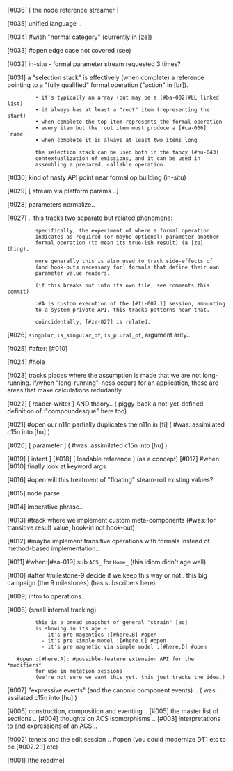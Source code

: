 [#036]       [ the node reference streamer ]

[#035]       unified language ..

[#034] #wish "normal category" (currently in [ze])

[#033] #open edge case not covered (see)

[#032]       in-situ - formal parameter stream requested 3 times?

[#031]       a "selection stack" is effectively (when complete) a reference
             pointing to a "fully qualified" formal operation ("action" in
             [br]).

             • it's typically an array (but may be a [#ba-002]#LL linked list)
             • it always has at least a "root" item (representing the start)
             • when complete the top item represents the formal operation
             • every item but the root item must produce a [#ca-060] `name`
             • when complete it is always at least two items long

             the selection stack can be used both in the fancy [#hu-043]
             contextualization of emissions, and it can be used in
             assembling a prepared, callable operation.

[#030]       kind of nasty API point near formal op building (in-situ)

[#029]       [ stream via platform params ..]

[#028]       parameters normalize..

[#027]       ..
             this tracks two separate but related phenomena:

             specifically, the experiment of where a formal operation
             indicates as required (or maybe optional) parameter another
             formal operation (to mean its true-ish result) (a [ze] thing).

             more generally this is also used to track side-effects of
             (and hook-outs necessary for) formals that define their own
             parameter value readers.

             (if this breaks out into its own file, see comments this commit)

             :#A is custom execution of the [#fi-007.1] session, amounting
             to a system-private API. this tracks patterns near that.

             coincidentally, [#ze-027] is related.

[#026]       `singplur`, `is_singular_of`, `is_plural_of`, argument arity..

[#025]       #after: [#010]

[#024] #hole

[#023]       tracks places where the assumption is made that we are not
             long-running. if/when "long-running"-ness occurs for an
             application, these are areas that make calculations redudantly.

[#022]       [ reader-writer ] AND theory..
             ( piggy-back a not-yet-defined definition of :"compoundesque" here too)

[#021] #open our n11n partially duplicates the n11n in [fi]
             ( #was: assimilated c15n into [hu] )

[#020]       [ parameter ]
             ( #was: assimilated c15n into [hu] )

[#019]       [ intent ]
[#018]       [ loadable reference ]  (as a concept)
[#017]       #when: [#010] finally look at keyword args

[#016] #open will this treatment of "floating" steam-roll existing values?

[#015]       node parse..

[#014]       imperative phrase..

[#013]       #track where we implement custom meta-components
             (#was: for transitive result value, hook-in not hook-out)

[#012]   #maybe implement transitive operations with formals instead of
             method-based implementation..

[#011]   #when:[#sa-019] sub `ACS_` for `Home_` (this idiom didn't age well)

[#010]     #after #milestone-9 decide if we keep this way or not..
             this big campaign (the 9 milestones) (has subscribers here)

[#009]       intro to operations..

[#008]       (small internal tracking)

             this is a broad snapshot of general "strain" [ac]
             is showing in its age -
               - it's pre-magentics :[#here.B] #open
               - it's pre simple model :[#here.C] #open
               - it's pre magnetic via simple model :[#here.D] #open

       #open :[#here.A]: #possible-feature extension API for the *modifiers*
             for use in mutation sessions
             (we're not sure we want this yet. this just tracks the idea.)

[#007]       "expressive events" (and the canonic component events) ..
             ( was: assilated c15n into [hu] )

[#006]       construction, composition and eventing ..
[#005]       the master list of sections ..
[#004]       thoughts on ACS isomorphisms ..
[#003]       interpretations to and expressions of an ACS ..

[#002]       tenets and the edit session ..
       #open (you could modernize DT1 etc to be [#002.2.1] etc)

[#001]       [the readme]
